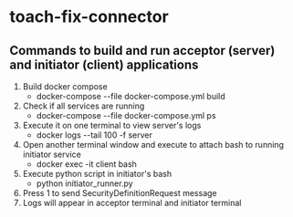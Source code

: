 # toach-fix-connector

## Commands to build and run acceptor (server) and initiator (client) applications

1. Build docker compose
    - docker-compose --file docker-compose.yml build
2. Check if all services are running
    - docker-compose --file docker-compose.yml ps
3. Execute it on one terminal to view server's logs
    - docker logs --tail 100 -f server
4. Open another terminal window and execute to attach bash to running initiator service
    - docker exec -it client bash
5. Execute python script in initiator's bash
    - python initiator_runner.py
6. Press 1 to send SecurityDefinitionRequest message
7. Logs will appear in acceptor terminal and initiator terminal